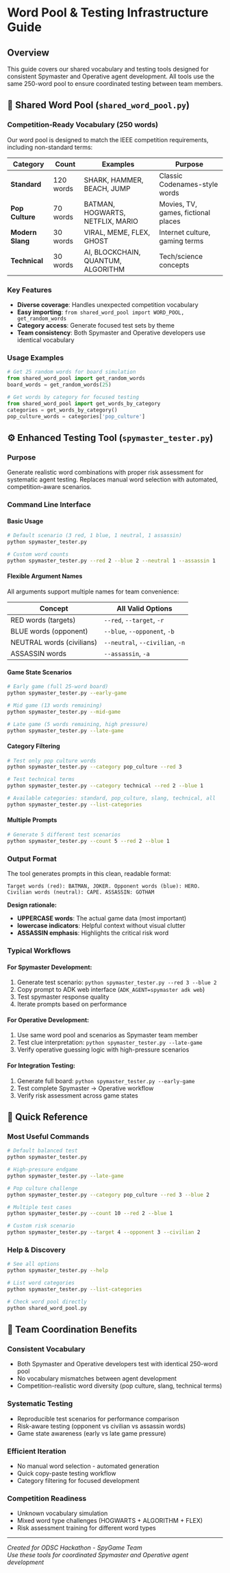 # Word Pool & Testing Infrastructure Guide

## Overview
This guide covers our shared vocabulary and testing tools designed for consistent Spymaster and Operative agent development. All tools use the same 250-word pool to ensure coordinated testing between team members.

## 🎯 Shared Word Pool (`shared_word_pool.py`)

### Competition-Ready Vocabulary (250 words)
Our word pool is designed to match the IEEE competition requirements, including non-standard terms:

| **Category** | **Count** | **Examples** | **Purpose** |
|--------------|-----------|--------------|-------------|
| **Standard** | 120 words | SHARK, HAMMER, BEACH, JUMP | Classic Codenames-style words |
| **Pop Culture** | 70 words | BATMAN, HOGWARTS, NETFLIX, MARIO | Movies, TV, games, fictional places |
| **Modern Slang** | 30 words | VIRAL, MEME, FLEX, GHOST | Internet culture, gaming terms |
| **Technical** | 30 words | AI, BLOCKCHAIN, QUANTUM, ALGORITHM | Tech/science concepts |

### Key Features
- **Diverse coverage**: Handles unexpected competition vocabulary
- **Easy importing**: `from shared_word_pool import WORD_POOL, get_random_words`
- **Category access**: Generate focused test sets by theme
- **Team consistency**: Both Spymaster and Operative developers use identical vocabulary

### Usage Examples
```python
# Get 25 random words for board simulation
from shared_word_pool import get_random_words
board_words = get_random_words(25)

# Get words by category for focused testing  
from shared_word_pool import get_words_by_category
categories = get_words_by_category()
pop_culture_words = categories['pop_culture']
```

## ⚙️ Enhanced Testing Tool (`spymaster_tester.py`)

### Purpose
Generate realistic word combinations with proper risk assessment for systematic agent testing. Replaces manual word selection with automated, competition-aware scenarios.

### Command Line Interface

#### **Basic Usage**
```bash
# Default scenario (3 red, 1 blue, 1 neutral, 1 assassin)
python spymaster_tester.py

# Custom word counts
python spymaster_tester.py --red 2 --blue 2 --neutral 1 --assassin 1
```

#### **Flexible Argument Names**
All arguments support multiple names for team convenience:

| **Concept** | **All Valid Options** |
|-------------|----------------------|
| RED words (targets) | `--red`, `--target`, `-r` |
| BLUE words (opponent) | `--blue`, `--opponent`, `-b` |
| NEUTRAL words (civilians) | `--neutral`, `--civilian`, `-n` |
| ASSASSIN words | `--assassin`, `-a` |

#### **Game State Scenarios**
```bash
# Early game (full 25-word board)
python spymaster_tester.py --early-game

# Mid game (13 words remaining)  
python spymaster_tester.py --mid-game

# Late game (5 words remaining, high pressure)
python spymaster_tester.py --late-game
```

#### **Category Filtering**
```bash
# Test only pop culture words
python spymaster_tester.py --category pop_culture --red 3

# Test technical terms
python spymaster_tester.py --category technical --red 2 --blue 1

# Available categories: standard, pop_culture, slang, technical, all
python spymaster_tester.py --list-categories
```

#### **Multiple Prompts**
```bash
# Generate 5 different test scenarios
python spymaster_tester.py --count 5 --red 2 --blue 1
```

### Output Format
The tool generates prompts in this clean, readable format:
```
Target words (red): BATMAN, JOKER. Opponent words (blue): HERO. Civilian words (neutral): CAPE. ASSASSIN: GOTHAM
```

**Design rationale:**
- **UPPERCASE words**: The actual game data (most important)
- **lowercase indicators**: Helpful context without visual clutter
- **ASSASSIN emphasis**: Highlights the critical risk word

### Typical Workflows

#### **For Spymaster Development:**
1. Generate test scenario: `python spymaster_tester.py --red 3 --blue 2`
2. Copy prompt to ADK web interface (`ADK_AGENT=spymaster adk web`)
3. Test spymaster response quality
4. Iterate prompts based on performance

#### **For Operative Development:**
1. Use same word pool and scenarios as Spymaster team member
2. Test clue interpretation: `python spymaster_tester.py --late-game`
3. Verify operative guessing logic with high-pressure scenarios

#### **For Integration Testing:**
1. Generate full board: `python spymaster_tester.py --early-game`
2. Test complete Spymaster → Operative workflow
3. Verify risk assessment across game states

## 🎲 Quick Reference

### **Most Useful Commands**
```bash
# Default balanced test
python spymaster_tester.py

# High-pressure endgame
python spymaster_tester.py --late-game

# Pop culture challenge  
python spymaster_tester.py --category pop_culture --red 3 --blue 2

# Multiple test cases
python spymaster_tester.py --count 10 --red 2 --blue 1

# Custom risk scenario
python spymaster_tester.py --target 4 --opponent 3 --civilian 2
```

### **Help & Discovery**
```bash
# See all options
python spymaster_tester.py --help

# List word categories
python spymaster_tester.py --list-categories

# Check word pool directly
python shared_word_pool.py
```

## 🤝 Team Coordination Benefits

### **Consistent Vocabulary**
- Both Spymaster and Operative developers test with identical 250-word pool
- No vocabulary mismatches between agent development
- Competition-realistic word diversity (pop culture, slang, technical terms)

### **Systematic Testing**
- Reproducible test scenarios for performance comparison
- Risk-aware testing (opponent vs civilian vs assassin words)
- Game state awareness (early vs late game pressure)

### **Efficient Iteration**
- No manual word selection - automated generation
- Quick copy-paste testing workflow
- Category filtering for focused development

### **Competition Readiness**
- Unknown vocabulary simulation
- Mixed word type challenges (HOGWARTS + ALGORITHM + FLEX)
- Risk assessment training for different word types

---

*Created for ODSC Hackathon - SpyGame Team*  
*Use these tools for coordinated Spymaster and Operative agent development* 